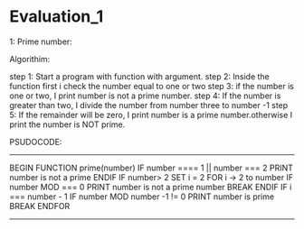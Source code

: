 # Evaluation_1

1: Prime number: 

Algorithim: 

step 1: Start a program with function with argument. 
step 2: Inside the function first i check the number equal to one or two 
step 3: if the number is one or two, I print number is not a prime number. 
step 4: If the number is greater than two, I divide the number from number three to number -1
step 5: If the remainder will be zero, I print number is a prime number.otherwise I print the number is NOT prime. 

PSUDOCODE: 
***
BEGIN
FUNCTION prime(number)
IF number ==== 1 || number === 2
PRINT number is not a prime
ENDIF
IF number> 2
SET i = 2
FOR i -> 2 to number
IF number MOD === 0
PRINT number is not a prime number
BREAK
ENDIF
IF i === number - 1
IF number MOD number -1 != 0
PRINT number is prime
BREAK
ENDFOR
***
